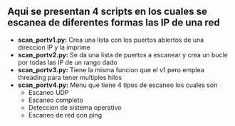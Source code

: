 ## Aqui se presentan 4 scripts en los cuales se escanea de diferentes formas las IP de una red

- **scan_portv1.py:** Crea una lista con los puertos abiertos de una direccion IP y la imprime
- **scan_portv2.py:** Se da una lista de puertos a escanear y crea un bucle por todas las IP de un rango dado
- **scan_portv3.py:** Tiene la misma funcion que el v1 pero emplea threading para tener multiples hilos
- **scan_portv4.py:** Menu que tiene 4 tipos de escaneo los cuales son
  - Escaneo UDP
  - Escaneo completo
  - Deteccion de sistema operativo
  - Escaneo de red con ping
